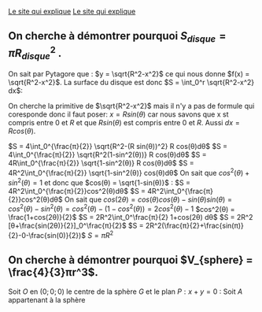 [Le site qui explique](https://www.mathweb.fr/euclide/2020/10/10/pourquoi-le-volume-dune-sphere-est-egal-a-frac43pi-r3-explications-avec-les-integrales/)
[Le site qui explique](https://www.mathweb.fr/euclide/2019/05/18/pourquoi-laire-dun-disque-est-egale-a-pi-r2/)

## On cherche à démontrer pourquoi $S_{disque} = πR_{disque}^2$ .

On sait par Pytagore que : $y = \sqrt{R^2-x^2}$ ce qui nous donne $f(x) = \sqrt{R^2-x^2}$.
La surface du disque est donc $S = \int_0^r \sqrt{R^2-x^2} dx$:

On cherche la primitive de $\sqrt{R^2-x^2}$ mais il n'y a pas de formule qui coresponde donc il faut poser: $x = R sin(θ)$ car nous savons que x st compris entre $0$ et $R$ et que $R sin(θ)$ est compris entre $0$ et $R$.
Aussi $dx = R cos(θ)$.

$S = 4\int_0^{\frac{π}{2}} \sqrt{R^2-(R sin(θ))^2} R  cos(θ)dθ$
$S = 4\int_0^{\frac{π}{2}} \sqrt{R^2(1-sin^2(θ))} R cos(θ)dθ$
$S = 4R\int_0^{\frac{π}{2}} \sqrt{1-sin^2(θ)} R cos(θ)dθ$
$S = 4R^2\int_0^{\frac{π}{2}} \sqrt{1-sin^2(θ)} cos(θ)dθ$
On sait que $cos^2(θ) + sin^2(θ) = 1$ et donc que $cos(θ) = \sqrt{1-sin(θ)}$ :
$S = 4R^2\int_0^{\frac{π}{2}}cos^2(θ)dθ$
$S = 4R^2\int_0^{\frac{π}{2}}cos^2(θ)dθ$
On sait que $cos(2θ) = cos(θ)cos(θ)-sin(θ)sin(θ) = cos^2(θ) -sin^2(θ)  = cos^2(θ)-(1-cos^2(θ)) = 2cos^2(θ)-1$
$cos^2(θ) = \frac{1+cos(2θ)}{2}$
$S = 2R^2\int_0^\frac{π}{2} 1+cos(2θ) dθ$
$S = 2R^2 [θ+\frac{sin(2θ)}{2}]_0^\frac{π}{2}$
$S = 2R^2(\frac{π}{2}+\frac{sin(π)}{2}-0-\frac{sin(0)}{2})$
$S = πR^2$

## On cherche à démontrer pourquoi $V_{sphere} = \frac{4}{3}πr^3$.

Soit $O$ en $(0;0;0)$ le centre de la sphère $G$ et le plan $P : x+y=0$ :
Soit $A$ appartenant à la sphère